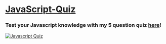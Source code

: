 # [JavaScript-Quiz](https://mightyjoew.github.io/JavaScript-Quiz/)
### Test your Javascript knowledge with my 5 question quiz [here](https://mightyjoew.github.io/JavaScript-Quiz/)!

<a href="http://mightyjoetech.com/JavaScript-Quiz/"><img src="https://lh3.googleusercontent.com/nWHkNQYlnB0GhAVZLSZYj5VztFDh6JIvcaJEYlCTHJyTtemj7bI2sSPs1vClMtuyZ0BwBrSIQ2sx3TVhF9Y-Zvtq9zqSy5aNBG-BC9AOuZDaJzsX4q1VRJBgU0AYiIfTQSmeK2xfYpV0O8wNv7SRDuggBk8T5vJVyAU-GAhc_Msxuc55yCeDSfjpQ0fjAV6mWNwHF3vRSOCQ7HmFw9TCvqn3-LV7s74o5cCm2Rc82KatWQABbVX5sP1oeLcWgZCClrWGt8IbuVLbjDV2e1t91-0qlvFx6g9nhjt5zeGqNaCWeJg8XrXZKcQJr6T9wd0YDfBgBxMJEX4g6KnJiwD_mATtB5upr-ADjQ69lOmK5QlQjksoH7VCKm3LntHwKuvlhmp2HH4cqTtoVoOm4j3uxA-m7FgBXogRe_9YyYB2IYtcP_UYmREWtwMkiilJjFpbpgk2HyrqbL-KFL58m_4m4IDybhYgXz01uD0T1ggSi94OQv7-PIAaAlFn8gxak8Q4M0FohRSh_duGuZ8N_JkFsn2_AK7KNHyMWstB3OUUzdwpCxJeAZJgoRtaSha6MbPq_evVt53jpP-m8fb4aokaxoaO49aMl2OiH0yI5MhCbeJYf7LWwg-szA=w1125-h627-no" alt="Javascript Quiz"></a>

